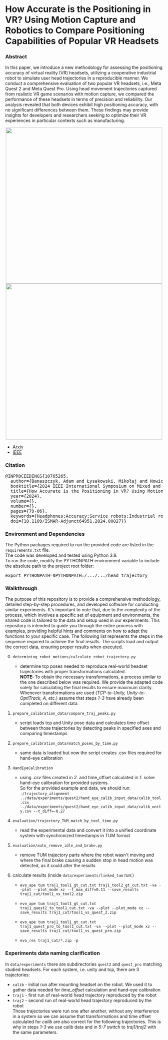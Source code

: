 # How Accurate is the Positioning in VR? Using Motion Capture and Robotics to Compare Positioning Capabilities of Popular VR Headsets

### **Abstract**

In this paper, we introduce a new methodology for assessing the positioning accuracy of virtual reality (VR) headsets, utilizing a cooperative industrial robot to simulate user head trajectories in a reproducible manner. We conduct a comprehensive evaluation of two popular VR headsets, i.e., Meta Quest 2 and Meta Quest Pro. Using head movement trajectories captured from realistic VR game scenarios with motion capture, we compared the performance of these headsets in terms of precision and reliability. Our analysis revealed that both devices exhibit high positioning accuracy, with no significant differences between them. These findings may provide insights for developers and researchers seeking to optimize their VR experiences in particular contexts such as manufacturing.

<p align="center">
  <img src="https://github.com/user-attachments/assets/7f255694-8c91-4237-9aa7-1e2510a403c5" width="auto" height="500">
  <img src="https://github.com/user-attachments/assets/1d670980-e9c1-46fd-bb89-accf822ae446" width="auto" height="500">
</p>

- [Arxiv](https://arxiv.org/abs/2412.06116)
- [IEEE](https://ieeexplore.ieee.org/document/10765265)

### **Citation**
<pre>
@INPROCEEDINGS{10765265,
  author={Banaszczyk, Adam and Łysakowski, Mikołaj and Nowicki, Michał R. and Skrzypczyński, Piotr and Tadeja, Sławomir K.},
  booktitle={2024 IEEE International Symposium on Mixed and Augmented Reality Adjunct (ISMAR-Adjunct)}, 
  title={How Accurate is the Positioning in VR? Using Motion Capture and Robotics to Compare Positioning Capabilities of Popular VR Headsets}, 
  year={2024},
  volume={},
  number={},
  pages={79-86},
  keywords={Headphones;Accuracy;Service robots;Industrial robots;Motion capture;Trajectory;Calibration;Synchronization;Reliability;Visual odometry;Virtual reality;Positioning accuracy;Motion capture;Robotic trajectories},
  doi={10.1109/ISMAR-Adjunct64951.2024.00027}}
</pre>

### **Environment and Dependencies**
The Python packages required to run the provided code are listed in the `requirements.txt` file.  
The code was developed and tested using Python 3.8.  
To run the code, modify the PYTHONPATH environment variable to include the absolute path to the project root folder:
<pre>export PYTHONPATH=$PYTHONPATH:/.../.../head_trajectory</pre>

### **Walkthrough**
The purpose of this repository is to provide a comprehensive methodology, detailed step-by-step procedures, and developed software for conducting similar experiments. It's important to note that, due to the complexity of the process, which involves a specific set of equipment and environments, the shared code is tailored to the data and setup used in our experiments. This repository is intended to guide you through the entire process with examples, providing helpful hints and comments on how to adapt the functions to your specific case.
The following list represents the steps in the sequence required to achieve the final results. The scripts load and output the correct data, ensuring proper results when executed.

0) `determining_robot_motions/calculate_robot_trajectory.py`
      - determine tcp poses needed to reproduce real-world headset trajectories with proper transformations calculated.  
**NOTE:** To obtain the necessary transformations, a process similar to the one described below was required. We provide the adapted code solely for calculating the final results to ensure maximum clarity. Whenever transformations are used (_TCP-to-Unity, Unity-to-OptiTrack, A, etc._) assume that steps _1–3_ have already been completed on different data.
  
1) `prepare_calibration_data/compare_traj_peaks.py`
     - script loads tcp and Unity pose data and calculates time offset between those trajectories by detecting peaks in specified axes and comparing timestamps
  
2) `prepare_calibration_data/match_poses_by_time.py`
      - same data is loaded but now the script creates .csv files required for hand-eye calibration
  
3) `HandEyeCalibration`
      - using _.csv_ files created in _2._ and time_offset calculated in _1._ solve hand-eye calibration for provided systems.  
So for the provided example and data, we should run: `./trajectory_alignment ../data/experiments/quest2/hand_eye_calib_input_data/calib_tool.csv ../data/experiments/quest2/hand_eye_calib_input_data/calib_unity.csv --t_diff=-0.27`
  
5) `evaluation/trajectory_TUM_match_by_tool_time.py`
      - read the experimental data and convert it into a unified coordinate system with synchronized timestamps in TUM format
  
6) `evaluation/auto_remove_idle_and_brake.py`
      - remove TUM trajectory parts where the robot wasn't moving and where the final brake causing a sudden stop in head motion was detected, as it could alter the results
  
7) calculate results (inside `data/experiments/linked_tum` run:)
    - `evo_ape tum traj1_tool1_gt_cut.txt traj1_tool2_gt_cut.txt -va --plot --plot_mode xz --t_max_diff=0.11 --save_results traj1_cut/tool1_vs_tool2.zip`
    - `evo_ape tum traj1_tool1_gt_cut.txt traj1_quest2_to_tool1_cut.txt -va --plot --plot_mode xz --save_results traj1_cut/tool1_vs_quest_2.zip`
    - `evo_ape tum traj1_tool1_gt_cut.txt traj1_quest_pro_to_tool1_cut.txt -va --plot --plot_mode xz --save_results traj1_cut/tool1_vs_quest_pro.zip`  
      
    - `evo_res traj1_cut/*.zip -p`

### Experiments data naming clarification
In `data/experiments` there are subdirectories `quest2` and `quest_pro` matching studied headsets. For each system, i.e. unity and tcp, there are 3 trajectories:
  - `calib` - initial run after mounting headset on the robot. We used it to gather data needed for _time_offset_ calculation and hand-eye calibration
  - `traj1` - first run of real-world head trajectory reproduced by the robot
  - `traj2` - second run of real-world head trajectory reproduced by the robot  
Those trajectories were run one after another, without any interference in a system so we can assume that transformations and time offset calculated for _calib_ are also correct for the following trajectories. This is why in steps _1-3_ we use calib data and in _5-7_ switch to _traj1/traj2_ with the same parameters.
